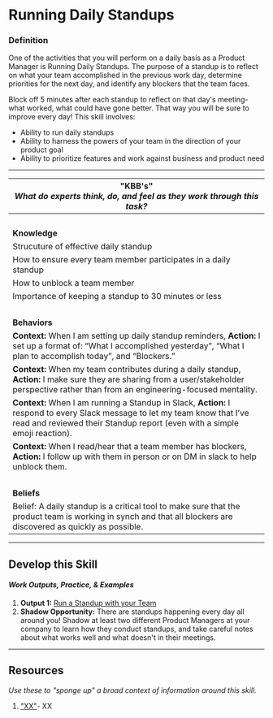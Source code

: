 # Running Daily Standups

### Definition
One of the activities that you will perform on a daily basis as a Product Manager is Running Daily Standups. The purpose of a standup is to reflect on what your team accomplished in the previous work day, determine priorities for the next day, and identify any blockers that the team faces. 

Block off 5 minutes after each standup to reflect on that day's meeting- what worked, what could have gone better. That way you will be sure to improve every day! This skill involves: 
  - Ability to run daily standups
  - Ability to harness the powers of your team in the direction of your product goal
  - Ability to prioritize features and work against business and product need
  
  
  ---- 

| **"KBB's"** <br> _What do experts think, do, and feel as they work through this task?_|
|----------|
| </br>| 
| **Knowledge**	| 
| Strucuture of effective daily standup | 
| How to ensure every team member participates in a daily standup | 
| How to unblock a team member | 
| Importance of keeping a standup to 30 minutes or less | 
| </br>| 
| **Behaviors** |
| **Context:** When I am setting up daily standup reminders, **Action:** I set up a format of: “What I accomplished yesterday”, “What I plan to accomplish today”, and “Blockers.” | 
| **Context:**  When my team contributes during a daily standup, **Action:** I make sure they are sharing from a user/stakeholder perspective rather than from an engineering-focused mentality. | 
| **Context:**  When I am running a Standup in Slack, **Action:** I respond to every Slack message to let my team know that I’ve read and reviewed their Standup report (even with a simple emoji reaction). | 
| **Context:**  When I read/hear that a team member has blockers, **Action:** I follow up with them in person or on DM in slack to help unblock them. | 
| </br>| 
| **Beliefs** | 
| Belief: A daily standup is a critical tool to make sure that the product team is working in synch and that all blockers are discovered as quickly as possible.|

-----

## Develop this Skill
#### *Work Outputs, Practice, & Examples*

1. **Output 1:** [Run a Standup with your Team](https://github.com/andela/learningmap/tree/master/D4%2B/Product%20Manager/TWO's-%20Work%20Output%20Library/Output%2007-%20Run%20a%20Standup)
2. **Shadow Opportunity:** There are standups happening every day all around you! Shadow at least two different Product Managers at your company to learn how they conduct standups, and take careful notes about what works well and what doesn't in their meetings. 

----

## Resources 
*Use these to "sponge up" a broad context of information around this skill.*
1. ["XX"](XX)- XX
